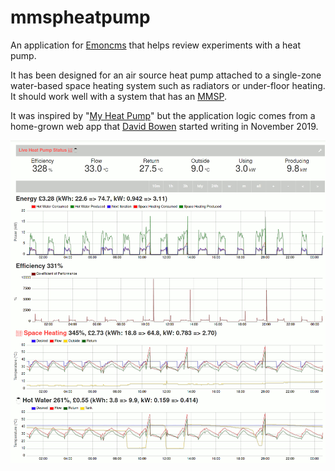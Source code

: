 # mmspheatpump

An application for [Emoncms](https://github.com/emoncms/emoncms) that helps review experiments with a heat pump.

It has been designed for an air source heat pump attached to a single-zone water-based space heating system such as radiators or under-floor heating. It should work well with a system that has an [MMSP](https://www.ofgem.gov.uk/key-term-explained/metering-and-monitoring-service-package-mmsp).

It was inspired by "[My Heat Pump](https://github.com/emoncms/app/tree/master/apps/OpenEnergyMonitor/myheatpump)" but the application logic comes from a home-grown web app that [David Bowen](mailto:david@myforest.com) started writing in November 2019.

![](images/mmspheatpump.gif)
